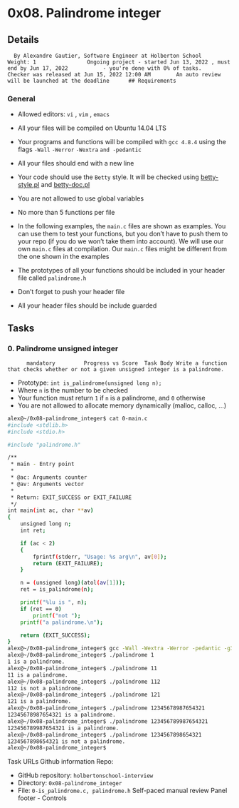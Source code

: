 # 0x08. Palindrome integer
## Details
      By Alexandre Gautier, Software Engineer at Holberton School          Weight: 1                Ongoing project - started Jun 13, 2022 , must end by Jun 17, 2022           - you're done with 0% of tasks.              Checker was released at Jun 15, 2022 12:00 AM        An auto review will be launched at the deadline      ## Requirements
### General
* Allowed editors:  ` vi ` ,  ` vim ` ,  ` emacs ` 
* All your files will be compiled on Ubuntu 14.04 LTS
* Your programs and functions will be compiled with  ` gcc 4.8.4 `  using the flags  ` -Wall `  ` -Werror `  ` -Wextra `  ` and -pedantic ` 
* All your files should end with a new line
* Your code should use the  ` Betty `  style. It will be checked using [betty-style.pl](https://github.com/holbertonschool/Betty/blob/master/betty-style.pl) 
 and [betty-doc.pl](https://github.com/holbertonschool/Betty/blob/master/betty-doc.pl) 

* You are not allowed to use global variables
* No more than 5 functions per file
* In the following examples, the  ` main.c `  files are shown as examples. You can use them to test your functions, but you don’t have to push them to your repo (if you do we won’t take them into account). We will use our own  ` main.c `  files at compilation. Our  ` main.c `  files might be different from the one shown in the examples
* The prototypes of all your functions should be included in your header file called  ` palindrome.h ` 
* Don’t forget to push your header file
* All your header files should be include guarded
## Tasks
### 0. Palindrome unsigned integer
          mandatory         Progress vs Score  Task Body Write a function that checks whether or not a given unsigned integer is a palindrome.
* Prototype:  ` int is_palindrome(unsigned long n); ` 
* Where  ` n `  is the number to be checked
* Your function must return  ` 1 `  if  ` n `  is a palindrome, and  ` 0 `  otherwise
* You are not allowed to allocate memory dynamically (malloc, calloc, …)
```bash
alex@~/0x08-palindrome_integer$ cat 0-main.c 
#include <stdlib.h>
#include <stdio.h>

#include "palindrome.h"

/**
 * main - Entry point
 *
 * @ac: Arguments counter
 * @av: Arguments vector
 *
 * Return: EXIT_SUCCESS or EXIT_FAILURE
 */
int main(int ac, char **av)
{
    unsigned long n;
    int ret;

    if (ac < 2)
    {
        fprintf(stderr, "Usage: %s arg\n", av[0]);
        return (EXIT_FAILURE);
    }

    n = (unsigned long)(atol(av[1]));
    ret = is_palindrome(n);

    printf("%lu is ", n);
    if (ret == 0)
        printf("not ");
    printf("a palindrome.\n");

    return (EXIT_SUCCESS);
}
alex@~/0x08-palindrome_integer$ gcc -Wall -Wextra -Werror -pedantic -g3 -o palindrome 0-main.c 0-is_palindrome.c
alex@~/0x08-palindrome_integer$ ./palindrome 1
1 is a palindrome.
alex@~/0x08-palindrome_integer$ ./palindrome 11
11 is a palindrome.
alex@~/0x08-palindrome_integer$ ./palindrome 112
112 is not a palindrome.
alex@~/0x08-palindrome_integer$ ./palindrome 121
121 is a palindrome.
alex@~/0x08-palindrome_integer$ ./palindrome 12345678987654321
12345678987654321 is a palindrome.
alex@~/0x08-palindrome_integer$ ./palindrome 123456789987654321
123456789987654321 is a palindrome.
alex@~/0x08-palindrome_integer$ ./palindrome 1234567898654321
1234567898654321 is not a palindrome.
alex@~/0x08-palindrome_integer$

```
 Task URLs  Github information Repo:
* GitHub repository:  ` holbertonschool-interview ` 
* Directory:  ` 0x08-palindrome_integer ` 
* File:  ` 0-is_palindrome.c, palindrome.h ` 
 Self-paced manual review  Panel footer - Controls 

